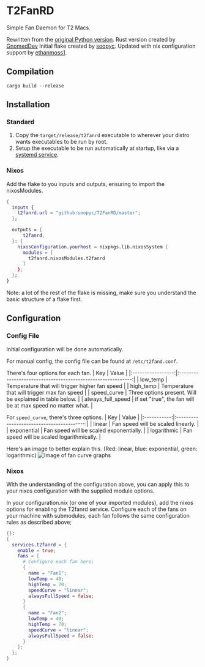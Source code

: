 # T2FanRD
Simple Fan Daemon for T2 Macs.

Rewritten from the [original Python version](https://github.com/NoaHimesaka1873/t2fand).
Rust version created by [GnomedDev](https://github.com/GnomedDev/T2FanRD)
Initial flake created by [soopyc](https://github.com/soopyc/T2FanRD).
Updated with nix configuration support by [ethanmoss1](https://github.com/ethanmoss1).

## Compilation
`cargo build --release`

## Installation
### Standard
1. Copy the `target/release/t2fanrd` executable to wherever your distro wants executables to be run by root.
2. Setup the executable to be run automatically at startup, like via a [systemd service](https://github.com/t2linux/fedora/blob/2947fdc909a35f04eb936a4f9c0f33fe4e52d9c2/t2fanrd/t2fanrd.service).

### Nixos
Add the flake to you inputs and outputs, ensuring to import the nixosModules.
```nix
{
  inputs {
    t2fanrd.url = "github:soopyc/T2FanRD/master";
  };

  outputs = {
      t2fanrd,
  }: {
    nixosConfiguration.yourhost = nixpkgs.lib.nixosSystem {
      modules = [
        t2fanrd.nixosModules.t2fanrd
      ]
    };
  };
}
```
Note: a lot of the rest of the flake is missing, make sure you understand the basic structure of a flake first.

## Configuration
### Config File
Initial configuration will be done automatically.

For manual config, the config file can be found at `/etc/t2fand.conf`.

There's four options for each fan.
|        Key        |                            Value                            |
|:-----------------:|:-----------------------------------------------------------:|
|      low_temp     |        Temperature that will trigger higher fan speed       |
|     high_temp     |         Temperature that will trigger max fan speed         |
|    speed_curve    |   Three options present. Will be explained in table below.  |
| always_full_speed | if set "true", the fan will be at max speed no matter what. |

For `speed_curve`, there's three options.
|     Key     |                   Value                   |
|:-----------:|:-----------------------------------------:|
|    linear   |     Fan speed will be scaled linearly.    |
| exponential |  Fan speed will be scaled exponentially.  |
| logarithmic | Fan speed will be scaled logarithmically. |

Here's an image to better explain this. (Red: linear, blue: exponential, green: logarithmic)
![Image of fan curve graphs](https://user-images.githubusercontent.com/39993457/233580720-cfdaba12-a2d8-430c-87a2-15209dcfec6d.png)

### Nixos
With the understanding of the configuration above, you can apply this to your nixos configuration with the supplied module options.

In your configuration.nix (or one of your imported modules), add the nixos options for enabling the T2fanrd service. Configure each of the fans on your machine with submodules, each fan follows the same configuration rules as described above;
```nix
{}:
{
  services.t2fanrd = {
    enable = true;
    fans = [
      # Configure each fan here;
      {
        name = "Fan1";
        lowTemp = 40;
        highTemp = 70;
        speedCurve = "linear";
        alwaysFullSpeed = false;
      }
      {
        name = "Fan2";
        lowTemp = 40;
        highTemp = 70;
        speedCurve = "linear";
        alwaysFullSpeed = false;
      }
    ];
  };
}

```
